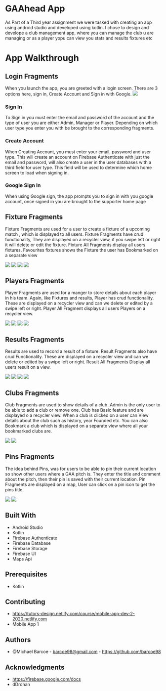 # GAAhead App

As Part of a Third year assignment we were tasked with creating an app using android studio and developed using kotlin. 
I chose to design and develope a club management app, 
where you can manage the club u are managing or as a player yopu can view you stats and results fixtures etc

# App Walkthrough
## Login Fragments
When you launch the app, you are greeted with a login screen. There are 3 options here, sign in, Create Account and Sign in with Google.
<img src="https://res.cloudinary.com/dmikx06rt/image/upload/v1588542212/login1_uaqaj9.png">
### Sign In
To Sign in you must enter the email and password of the account and the type of user you are either Admin, Manager or Player. Depending on which user type you enter you with be brought to the corresponding fragments. 
### Create Account
When Creating Account, you must enter your email, password and user type. This will create an account on Firebase Authenticate with just the email and password, will also create a user in the user databases with a third field for user type. This field will be used to determine which home screen to load when signing in.
### Google Sign In
When using Google sign, the app prompts you to sign in with you google account, once signed in you are brought to the supporter home page


## Fixture Fragments
Fixture Fragments are used for a user to create a fixture of a upcoming match , which is displayed to all users. Fixture Fragments have crud functionality, They are displayed on a recycler view, if you swipe left or right it will delete or edit the fixture. Fixture All Fragments display all users fixtures. Favourites fixtures shows the Fixture the user has Bookmarked on a separate view

<img src="https://res.cloudinary.com/dmikx06rt/image/upload/v1588542212/fixture1_ryaavo.png">
<img src="https://res.cloudinary.com/dmikx06rt/image/upload/v1588542212/fixture2_orn7qj.png">
<img src="https://res.cloudinary.com/dmikx06rt/image/upload/v1588542212/fixture3_qumlax.png">
<img src="https://res.cloudinary.com/dmikx06rt/image/upload/v1588542212/fixture4_gmptee.png">

## Players Fragments
Player Fragments are used for a manger to store details about each player in his team. Again, like Fixtures and results, Player has crud functionality. These are displayed on a recycler view and can we delete or edited by  a swipe left or right. Player All Fragment displays all users Players on a recycler view.

<img src="https://res.cloudinary.com/dmikx06rt/image/upload/v1588542212/player4_h9sfsg.png">
<img src="https://res.cloudinary.com/dmikx06rt/image/upload/v1588542212/player1_ongx1s.png">
<img src="https://res.cloudinary.com/dmikx06rt/image/upload/v1588542212/player2_vxpeau.png">
<img src="https://res.cloudinary.com/dmikx06rt/image/upload/v1588542212/player3_cr6bq3.png">

## Results Fragments
Results are used to record a result of a fixture. Result Fragments also have crud Functionality. These are displayed on a recycler view and can we delete or edited by  a swipe left or right. Result All Fragments Display all users result on a view.

<img src="https://res.cloudinary.com/dmikx06rt/image/upload/v1588541935/addResult_plglra.png">
<img src="https://res.cloudinary.com/dmikx06rt/image/upload/v1588541935/resultList_kk961f.png">
<img src="https://res.cloudinary.com/dmikx06rt/image/upload/v1588541935/allResultList_kerzet.png">
<img src="https://res.cloudinary.com/dmikx06rt/image/upload/v1588541935/editResult_nfcm4l.png">

## Clubs Fragments
Club Fragments are used to show details of a club .Admin is the only user to be able to add a club or remove one. Club has Basic feature and are displayed o a recycler view. When a club is clicked on a user can View details about the club such as history, year Founded etc. You can also Bookmark a club which is displayed on a separate view where all your bookmarked clubs are.

<img src="https://res.cloudinary.com/dmikx06rt/image/upload/v1588542212/club2_bbv53s.png">
<img src="https://res.cloudinary.com/dmikx06rt/image/upload/v1588542212/club1_okrk7t.png">


## Pins Fragments
The idea behind Pins, was for users to be able to pin their current location so show other users where a GAA pitch is. They enter the title and comment about the pitch, then their pin is saved with their current location. Pin Fragments are displayed on a map, User can click on a pin icon to get the pins title.

<img src="https://res.cloudinary.com/dmikx06rt/image/upload/v1588542212/pin1_thgfr1.png">
<img src="https://res.cloudinary.com/dmikx06rt/image/upload/v1588542212/pin2_rg8utm.png">




## Built With
* Android Studio
* Kotlin
* Firebase Authenticate
* Firebase Database
* Firebase Storage
* Firebase UI
* Maps Api

## Prerequisites
* Kotlin

## Contributing

* https://tutors-design.netlify.com/course/mobile-app-dev-2-2020.netlify.com
* Mobile App 1

## Authors
* @Michael Barcoe - barcoe98@gmail.com - https://github.com/barcoe98

## Acknowledgments
* https://firebase.google.com/docs 
* dDrohan
